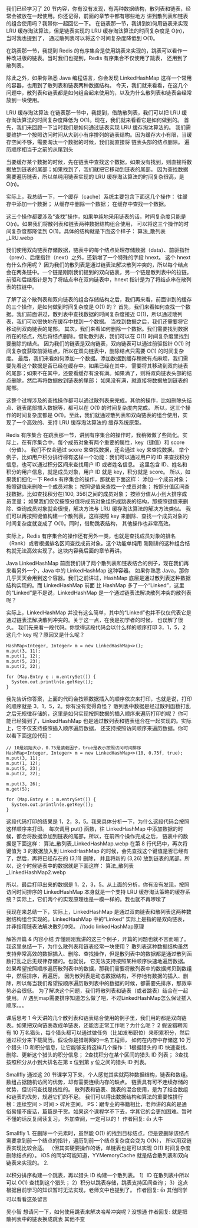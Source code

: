我们已经学习了 20 节内容，你有没有发现，有两种数据结构，散列表和链表，经常会被放在一起使用。你还记得，前面的章节中都有哪些地方
  讲到散列表和链表的组合使用吗？我带你一起回忆一下。
在链表那一节，我讲到如何用链表来实现 LRU 缓存淘汰算法，但是链表实现的 LRU 缓存淘汰算法的时间复杂度是 O(n)，当时我也提到了，
  通过散列表可以将这个时间复杂度降低到 O(1)。

在跳表那一节，我提到 Redis 的有序集合是使用跳表来实现的，跳表可以看作一种改进版的链表。当时我们也提到，Redis 有序集合不仅使用了跳表，
 还用到了散列表。

除此之外，如果你熟悉 Java 编程语言，你会发现 LinkedHashMap 这样一个常用的容器，也用到了散列表和链表两种数据结构。
今天，我们就来看看，在这几个问题中，散列表和链表都是如何组合起来使用的，以及为什么散列表和链表会经常放到一块使用。

LRU 缓存淘汰算法
在链表那一节中，我提到，借助散列表，我们可以把 LRU 缓存淘汰算法的时间复杂度降低为 O(1)。现在，我们就来看看它是如何做到的。
首先，我们来回顾一下当时我们是如何通过链表实现 LRU 缓存淘汰算法的。
我们需要维护一个按照访问时间从大到小有序排列的链表结构。因为缓存大小有限，当缓存空间不够，需要淘汰一个数据的时候，我们就直接将
  链表头部的结点删除。    遍历顺序相当于之前的从尾到头

当要缓存某个数据的时候，先在链表中查找这个数据。如果没有找到，则直接将数据放到链表的尾部；如果找到了，我们就把它移动到链表的尾部。
  因为查找数据需要遍历链表，所以单纯用链表实现的 LRU 缓存淘汰算法的时间复杂很高，是 O(n)。

实际上，我总结一下，一个缓存（cache）系统主要包含下面这几个操作：
往缓存中添加一个数据；
从缓存中删除一个数据；
在缓存中查找一个数据。

这三个操作都要涉及“查找”操作，如果单纯地采用链表的话，时间复杂度只能是 O(n)。如果我们将散列表和链表两种数据结构组合使用，
  可以将这三个操作的时间复杂度都降低到 O(1)。具体的结构就是下面这个样子：
算法_散列表_LRU.webp

我们使用双向链表存储数据，链表中的每个结点处理存储数据（data）、前驱指针（prev）、后继指针（next）之外，还新增了一个特殊的字段 hnext。
这个 hnext 有什么作用呢？
因为我们的散列表是通过链表法解决散列冲突的，所以每个结点会在两条链中。一个链是刚刚我们提到的双向链表，另一个链是散列表中的拉链。
 前驱和后继指针是为了将结点串在双向链表中，hnext 指针是为了将结点串在散列表的拉链中。

了解了这个散列表和双向链表的组合存储结构之后，我们再来看，前面讲到的缓存的三个操作，是如何做到时间复杂度是 O(1) 的？
首先，我们来看如何查找一个数据。我们前面讲过，散列表中查找数据的时间复杂度接近 O(1)，所以通过散列表，我们可以很快地在缓存中找到一个数据。
  当找到数据之后，我们还需要将它移动到双向链表的尾部。
其次，我们来看如何删除一个数据。我们需要找到数据所在的结点，然后将结点删除。借助散列表，我们可以在 O(1) 时间复杂度里找到要删除的结点。
   因为我们的链表是双向链表，双向链表可以通过前驱指针 O(1) 时间复杂度获取前驱结点，所以在双向链表中，删除结点只需要 O(1) 的时间复杂度。
最后，我们来看如何添加一个数据。添加数据到缓存稍微有点麻烦，我们需要先看这个数据是否已经在缓存中。如果已经在其中，
  需要将其移动到双向链表的尾部；如果不在其中，还要看缓存有没有满。如果满了，则将双向链表头部的结点删除，然后再将数据放到链表的尾部；
  如果没有满，就直接将数据放到链表的尾部。

这整个过程涉及的查找操作都可以通过散列表来完成。其他的操作，比如删除头结点、链表尾部插入数据等，都可以在 O(1) 的时间复杂度内完成。
  所以，这三个操作的时间复杂度都是 O(1)。至此，我们就通过散列表和双向链表的组合使用，实现了一个高效的、支持 LRU 缓存淘汰算法的
  缓存系统原型。

Redis 有序集合
在跳表那一节，讲到有序集合的操作时，我稍微做了些简化。实际上，在有序集合中，每个成员对象有两个重要的属性，key（键值）和 score（分值）。
  我们不仅会通过 score 来查找数据，还会通过 key 来查找数据。
举个例子，比如用户积分排行榜有这样一个功能：我们可以通过用户的 ID 来查找积分信息，也可以通过积分区间来查找用户 ID 或者姓名信息。
  这里包含 ID、姓名和积分的用户信息，就是成员对象，用户 ID 就是 key，积分就是 score。
所以，如果我们细化一下 Redis 有序集合的操作，那就是下面这样：
添加一个成员对象；
按照键值来删除一个成员对象；
按照键值来查找一个成员对象；
按照分值区间查找数据，比如查找积分在[100, 356]之间的成员对象；
按照分值从小到大排序成员变量；
如果我们仅仅按照分值将成员对象组织成跳表的结构，那按照键值来删除、查询成员对象就会很慢，解决方法与 LRU 缓存淘汰算法的解决方法类似。
  我们可以再按照键值构建一个散列表，这样按照 key 来删除、查找一个成员对象的时间复杂度就变成了 O(1)。同时，借助跳表结构，
  其他操作也非常高效。

实际上，Redis 有序集合的操作还有另外一类，也就是查找成员对象的排名（Rank）或者根据排名区间查找成员对象。这个功能单纯用
  刚刚讲的这种组合结构就无法高效实现了。这块内容我后面的章节再讲。

Java LinkedHashMap
前面我们讲了两个散列表和链表结合的例子，现在我们再来看另外一个，Java 中的 LinkedHashMap 这种容器。
如果你熟悉 Java，那你几乎天天会用到这个容器。我们之前讲过，HashMap 底层是通过散列表这种数据结构实现的。而 LinkedHashMap 前面
  比 HashMap 多了一个“Linked”，这里的“Linked”是不是说，LinkedHashMap 是一个通过链表法解决散列冲突的散列表呢？

实际上，LinkedHashMap 并没有这么简单，其中的“Linked”也并不仅仅代表它是通过链表法解决散列冲突的。关于这一点，在我是初学者的时候，
 也误解了很久。
我们先来看一段代码。你觉得这段代码会以什么样的顺序打印 3，1，5，2 这几个 key 呢？原因又是什么呢？
```
HashMap<Integer, Integer> m = new LinkedHashMap<>();
m.put(3, 11);
m.put(1, 12);
m.put(5, 23);
m.put(2, 22);

for (Map.Entry e : m.entrySet()) {
  System.out.println(e.getKey());
}
```
我先告诉你答案，上面的代码会按照数据插入的顺序依次来打印，也就是说，打印的顺序就是 3，1，5，2。你有没有觉得奇怪？
  散列表中数据是经过散列函数打乱之后无规律存储的，这里是如何实现按照数据的插入顺序来遍历打印的呢？
你可能已经猜到了，LinkedHashMap 也是通过散列表和链表组合在一起实现的。实际上，它不仅支持按照插入顺序遍历数据，
  还支持按照访问顺序来遍历数据。你可以看下面这段代码：
```
// 10是初始大小，0.75是装载因子，true是表示按照访问时间排序
HashMap<Integer, Integer> m = new LinkedHashMap<>(10, 0.75f, true);
m.put(3, 11);
m.put(1, 12);
m.put(5, 23);
m.put(2, 22);

m.put(3, 26);
m.get(5);

for (Map.Entry e : m.entrySet()) {
  System.out.println(e.getKey());
}
```
这段代码打印的结果是 1，2，3，5。我来具体分析一下，为什么这段代码会按照这样顺序来打印。
每次调用 put() 函数，往 LinkedHashMap 中添加数据的时候，都会将数据添加到链表的尾部，所以，在前四个操作完成之后，
链表中的数据是下面这样：
算法_散列表_LinkedHashMap.webp
在第 8 行代码中，再次将键值为 3 的数据放入到 LinkedHashMap 的时候，会先查找这个键值是否已经有了，然后，再将已经存在的 (3,11) 删除，
  并且将新的 (3,26) 放到链表的尾部。所以，这个时候链表中的数据就是下面这样：
算法_散列表_LinkedHashMap2.webp

所以，最后打印出来的数据是 1，2，3，5。从上面的分析，你有没有发现，按照访问时间排序的 LinkedHashMap 本身就是一个支持
  LRU 缓存淘汰策略的缓存系统？实际上，它们两个的实现原理也是一模一样的。我也就不再啰嗦了

我现在来总结一下，实际上，LinkedHashMap 是通过双向链表和散列表这两种数据结构组合实现的。LinkedHashMap 中的“Linked”
  实际上是指的是双向链表，并非指用链表法解决散列冲突。
//todo linkedHashMap原理

解答开篇 & 内容小结
弄懂刚刚我讲的这三个例子，开篇的问题也就不言而喻了。我这里总结一下，为什么散列表和链表经常一块使用？
散列表这种数据结构虽然支持非常高效的数据插入、删除、查找操作，但是散列表中的数据都是通过散列函数打乱之后无规律存储的。也就说，
  它无法支持按照某种顺序快速地遍历数据。如果希望按照顺序遍历散列表中的数据，那我们需要将散列表中的数据拷贝到数组中，然后排序，再遍历。
因为散列表是动态数据结构，不停地有数据的插入、删除，所以每当我们希望按顺序遍历散列表中的数据的时候，都需要先排序，那效率势必会很低。
  为了解决这个问题，我们将散列表和链表（或者跳表）结合在一起使用。
// 遇到map需要排序知道怎么做了吧，不过LinkedHashMap怎么保证插入顺序。。。

课后思考
1 今天讲的几个散列表和链表结合使用的例子里，我们用的都是双向链表。如果把双向链表改成单链表，还能否正常工作呢？为什么呢？
2 假设猎聘网有 10 万名猎头，每个猎头都可以通过做任务（比如发布职位）来积累积分，然后通过积分来下载简历。假设你是猎聘网的一名工程师，
  如何在内存中存储这 10 万个猎头 ID 和积分信息，让它能够支持这样几个操作：
  1根据猎头的 ID 快速查找、删除、更新这个猎头的积分信息；
  2查找积分在某个区间的猎头 ID 列表；
  3查找按照积分从小到大排名在第 x 位到第 y 位之间的猎头 ID 列表。



Smallfly
通过这 20 节课学习下来，个人感觉其实就两种数据结构，链表和数组。
数组占据随机访问的优势，却有需要连续内存的缺点。
链表具有可不连续存储的优势，但访问查找是线性的。
散列表和链表、跳表的混合使用，是为了结合数组和链表的优势，规避它们的不足。
我们可以得出数据结构和算法的重要性排行榜：连续空间 > 时间 > 碎片空间。
PS：跟专业的书籍相比，老师讲的真的是通俗易懂不废话，篇篇是干货。如果这个课程学不下去，学其它的会更加困难。暂时不懂的话反复阅读复习，
外加查阅，一定可以的！
作者回复: 👍 大牛

Smallfly
1.
在删除一个元素时，虽然能 O(1) 的找到目标结点，但是要删除该结点需要拿到前一个结点的指针，遍历到前一个结点复杂度会变为 O(N），
所以用双链表实现比较合适。
（但其实硬要操作的话，单链表也是可以实现 O(1) 时间复杂度删除结点的）。
iOS 的同学可能知道，YYMemoryCache 就是结合散列表和双向链表来实现的。
2.

以积分排序构建一个跳表，再以猎头 ID 构建一个散列表。
1）ID 在散列表中所以可以 O(1) 查找到这个猎头；
2）积分以跳表存储，跳表支持区间查询；
3）这点根据目前学习的知识暂时无法实现，老师文中也提到了。
作者回复: 👍 其他同学可以看看这条留言


吴小智
想请问一下，如何使用跳表来解决哈希冲突呢？没想通
作者回复: 就是把散列表中的链表换成跳表 其他不变